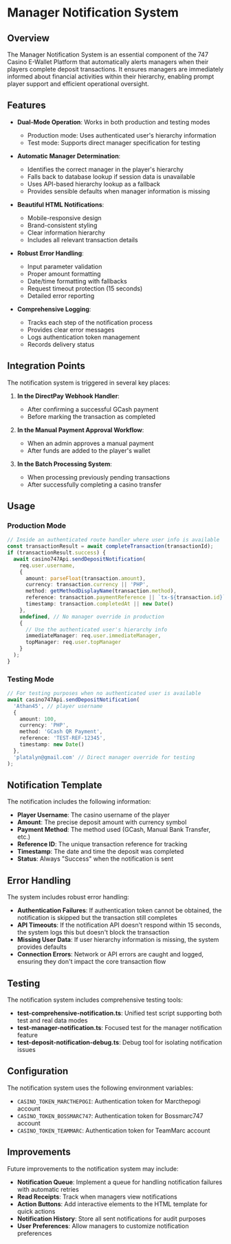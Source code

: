 # Manager Notification System

## Overview

The Manager Notification System is an essential component of the 747 Casino E-Wallet Platform that automatically alerts managers when their players complete deposit transactions. It ensures managers are immediately informed about financial activities within their hierarchy, enabling prompt player support and efficient operational oversight.

## Features

- **Dual-Mode Operation**: Works in both production and testing modes
  - Production mode: Uses authenticated user's hierarchy information
  - Test mode: Supports direct manager specification for testing

- **Automatic Manager Determination**: 
  - Identifies the correct manager in the player's hierarchy
  - Falls back to database lookup if session data is unavailable
  - Uses API-based hierarchy lookup as a fallback
  - Provides sensible defaults when manager information is missing

- **Beautiful HTML Notifications**:
  - Mobile-responsive design
  - Brand-consistent styling
  - Clear information hierarchy
  - Includes all relevant transaction details

- **Robust Error Handling**:
  - Input parameter validation
  - Proper amount formatting
  - Date/time formatting with fallbacks
  - Request timeout protection (15 seconds)
  - Detailed error reporting

- **Comprehensive Logging**:
  - Tracks each step of the notification process
  - Provides clear error messages
  - Logs authentication token management
  - Records delivery status

## Integration Points

The notification system is triggered in several key places:

1. **In the DirectPay Webhook Handler**:
   - After confirming a successful GCash payment
   - Before marking the transaction as completed

2. **In the Manual Payment Approval Workflow**:
   - When an admin approves a manual payment
   - After funds are added to the player's wallet

3. **In the Batch Processing System**:
   - When processing previously pending transactions
   - After successfully completing a casino transfer

## Usage

### Production Mode

```typescript
// Inside an authenticated route handler where user info is available
const transactionResult = await completeTransaction(transactionId);
if (transactionResult.success) {
  await casino747Api.sendDepositNotification(
    req.user.username,
    {
      amount: parseFloat(transaction.amount),
      currency: transaction.currency || 'PHP',
      method: getMethodDisplayName(transaction.method),
      reference: transaction.paymentReference || `tx-${transaction.id}`,
      timestamp: transaction.completedAt || new Date()
    },
    undefined, // No manager override in production
    {
      // Use the authenticated user's hierarchy info
      immediateManager: req.user.immediateManager,
      topManager: req.user.topManager
    }
  );
}
```

### Testing Mode

```typescript
// For testing purposes when no authenticated user is available
await casino747Api.sendDepositNotification(
  'Athan45', // player username
  {
    amount: 100,
    currency: 'PHP',
    method: 'GCash QR Payment',
    reference: 'TEST-REF-12345',
    timestamp: new Date()
  },
  'platalyn@gmail.com' // Direct manager override for testing
);
```

## Notification Template

The notification includes the following information:

- **Player Username**: The casino username of the player
- **Amount**: The precise deposit amount with currency symbol
- **Payment Method**: The method used (GCash, Manual Bank Transfer, etc.)
- **Reference ID**: The unique transaction reference for tracking
- **Timestamp**: The date and time the deposit was completed
- **Status**: Always "Success" when the notification is sent

## Error Handling

The system includes robust error handling:

- **Authentication Failures**: If authentication token cannot be obtained, the notification is skipped but the transaction still completes
- **API Timeouts**: If the notification API doesn't respond within 15 seconds, the system logs this but doesn't block the transaction
- **Missing User Data**: If user hierarchy information is missing, the system provides defaults
- **Connection Errors**: Network or API errors are caught and logged, ensuring they don't impact the core transaction flow

## Testing

The notification system includes comprehensive testing tools:

- **test-comprehensive-notification.ts**: Unified test script supporting both test and real data modes
- **test-manager-notification.ts**: Focused test for the manager notification feature
- **test-deposit-notification-debug.ts**: Debug tool for isolating notification issues

## Configuration

The notification system uses the following environment variables:

- `CASINO_TOKEN_MARCTHEPOGI`: Authentication token for Marcthepogi account
- `CASINO_TOKEN_BOSSMARC747`: Authentication token for Bossmarc747 account
- `CASINO_TOKEN_TEAMMARC`: Authentication token for TeamMarc account

## Improvements

Future improvements to the notification system may include:

- **Notification Queue**: Implement a queue for handling notification failures with automatic retries
- **Read Receipts**: Track when managers view notifications
- **Action Buttons**: Add interactive elements to the HTML template for quick actions
- **Notification History**: Store all sent notifications for audit purposes
- **User Preferences**: Allow managers to customize notification preferences